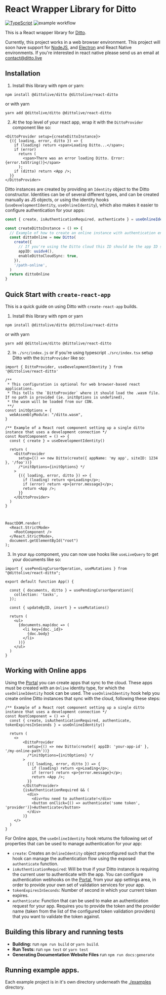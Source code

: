 # React Wrapper Library for Ditto

[![TypeScript](https://img.shields.io/badge/%3C%2F%3E-TypeScript-%230074c1.svg)](http://www.typescriptlang.org/)
![example workflow](https://github.com/getditto/react-ditto/actions/workflows/ci.yml/badge.svg)

This is a React wrapper library for [Ditto](https://www.ditto.live).

Currently, this project works in a web browser environment. This project will soon have support for [NodeJS](https://nodejs.org/en/), and [Electron](https://www.electronjs.org/) and React Native environments. If you're interested in react native please send us an email at [contact@ditto.live](contact@ditto.live)

## Installation

1. Install this library with npm or yarn:

```
npm install @dittolive/ditto @dittolive/react-ditto
```

or with yarn

```
yarn add @dittolive/ditto @dittolive/react-ditto
```

2. At the top level of your react app, wrap it with the `DittoProvider` component like so:

```tsx
<DittoProvider setup={createDittoInstance}>
  {({ loading, error, ditto }) => {
    if (loading) return <span>Loading Ditto...</span>;
    if (error)
      return (
        <span>There was an error loading Ditto. Error: {error.toString()}</span>
      );
    if (ditto) return <App />;
  }}
</DittoProvider>
```

Ditto instances are created by providing an `Identity` object to the Ditto constructor. Identities can be of several different types,
and can be created manually as JS objects, or using the identity hooks (`useDevelopmentIdentity`, `useOnlineIdentity`), which also makes it easier to configure authentication for your
apps:

```ts
const { create, isAuthenticationRequired, authenticate } = useOnlineIdentity()

const createDittoInstance = () => {
  // Example of how to create an online instance with authentication enabled
  const dittoOnline = new Ditto(
    create({
      // If you're using the Ditto cloud this ID should be the app ID shown on your app settings page, on the portal.
      appID: uuidv4(),
      enableDittoCloudSync: true,
    }),
    '/path-online',
  )
  return dittoOnline
}
```

## Quick Start with `create-react-app`

This is a quick guide on using Ditto with `create-react-app` builds.

1. Install this library with npm or yarn

```
npm install @dittolive/ditto @dittolive/react-ditto
```

or with yarn

```
yarn add @dittolive/ditto @dittolive/react-ditto
```

2. In `./src/index.js` or if you're using typescript `./src/index.tsx` setup Ditto with the `DittoProvider` like so:

```tsx
import { DittoProvider, useDevelopmentIdentity } from '@dittolive/react-ditto'

/**
 * This configuration is optional for web browser-based react applications.
 * This tells the `DittoProvider` where it should load the .wasm file. If no path is provided (ie. initOptions is undefined),
 * the wasm will be loaded from our CDN.
 **/
const initOptions = {
  webAssemblyModule: "/ditto.wasm",
}

/** Example of a React root component setting up a single ditto instance that uses a development connection */
const RootComponent = () => {
  const { create } = useDevelopmentIdentity()
  
  return (
    <DittoProvider 
      setup={() => new Ditto(create({ appName: 'my app', siteID: 1234 }, '/foo'))} 
      /*initOptions={initOptions} */
    >
      {({ loading, error, ditto }) => {
        if (loading) return <p>Loading</p>;
        if (error) return <p>{error.message}</p>;
        return <App />;
      }}
    </DittoProvider>
  )
}



ReactDOM.render(
  <React.StrictMode>
    <RootComponent />
  </React.StrictMode>,
  document.getElementById("root")
);
```

3. In your `App` component, you can now use hooks like `useLiveQuery` to get your documents like so:

```tsx
import { usePendingCursorOperation, useMutations } from "@dittolive/react-ditto";

export default function App() {

  const { documents, ditto } = usePendingCursorOperation({
    collection: 'tasks',
  });

  const { updateByID, insert } = useMutations()

  return (
    <ul>
      {documents.map(doc => (
        <li key={doc._id}>
          {doc.body}
        </li>
      ))}
    </ul>
  )
}
```

## Working with Online apps

Using the [Portal](http://portal.ditto.live) you can create apps that sync to the cloud. These apps must be created with an `Online` identity type, for which the `useOnlineIdentity` hook can be used. The `useOnlineIdentity` hook help you create online Ditto instances that sync with the cloud, following these steps:

```tsx
/** Example of a React root component setting up a single ditto instance that uses a development connection */
const RootComponent = () => {
  const { create, isAuthenticationRequired, authenticate, tokenExpiresInSeconds } = useOnlineIdentity()
  
  return (
    <>
        <DittoProvider 
          setup={() => new Ditto(create({ appID: 'your-app-id' }, '/my-online-path'))} 
          /*initOptions={initOptions} */
        >
          {({ loading, error, ditto }) => {
            if (loading) return <p>Loading</p>;
            if (error) return <p>{error.message}</p>;
            return <App />;
          }}
        </DittoProvider>
        {isAuthenticationRequired && (
          <div>
            <div>You need to authenticate!</div>
            <button onClick={() => authenticate('some token', 'provider')}>Authenticate</button>
          </div>
        )}
    </>
  )
}

```

For Online apps, the `useOnlineIdentity` hook returns the following set of properties that can be used to manage authentication for your app:

* `create`: Creates an `OnlineIdentity` object preconfigured such that the hook can manage the authentication flow using the exposed `authenticate` function.
* `isAuthenticationRequired`: Will be true if your Ditto instance is requiring the current user to authenticate with the app. You can configure authentication webhooks on the [Portal](http://portal.ditto.live), from your app settings area, in order to provide your own set of validation services for your app.
* `tokenExpiresInSeconds`: Number of second in which your current token expires.
* `authenticate`: Function that can be used to make an authentication request for your app. Requires you to provide the token and the provider name (taken from the list of the configured token validation providers) that you want to validate the token against.

## Building this library and running tests

- **Building:** run `npm run build` or `yarn build`.
- **Run Tests:** run `npm test` or `yarn test`
- **Generating Documentation Website Files** run `npm run docs:generate`

## Running example apps.

Each example project is in it's own directory underneath the [./examples](./examples) directory.
